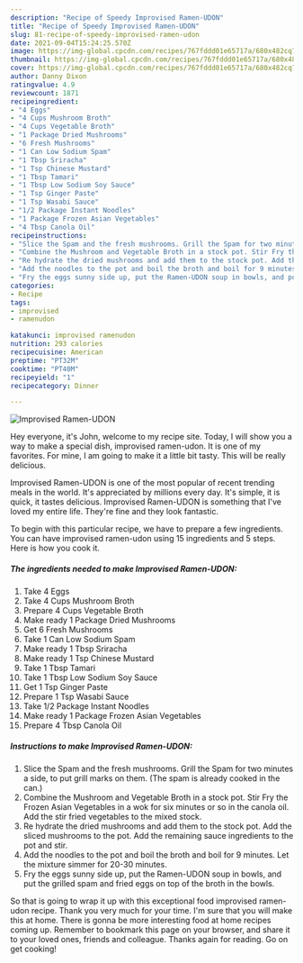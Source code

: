 ```yaml
---
description: "Recipe of Speedy Improvised Ramen-UDON"
title: "Recipe of Speedy Improvised Ramen-UDON"
slug: 81-recipe-of-speedy-improvised-ramen-udon
date: 2021-09-04T15:24:25.570Z
image: https://img-global.cpcdn.com/recipes/767fddd01e65717a/680x482cq70/improvised-ramen-udon-recipe-main-photo.jpg
thumbnail: https://img-global.cpcdn.com/recipes/767fddd01e65717a/680x482cq70/improvised-ramen-udon-recipe-main-photo.jpg
cover: https://img-global.cpcdn.com/recipes/767fddd01e65717a/680x482cq70/improvised-ramen-udon-recipe-main-photo.jpg
author: Danny Dixon
ratingvalue: 4.9
reviewcount: 1871
recipeingredient:
- "4 Eggs"
- "4 Cups Mushroom Broth"
- "4 Cups Vegetable Broth"
- "1 Package Dried Mushrooms"
- "6 Fresh Mushrooms"
- "1 Can Low Sodium Spam"
- "1 Tbsp Sriracha"
- "1 Tsp Chinese Mustard"
- "1 Tbsp Tamari"
- "1 Tbsp Low Sodium Soy Sauce"
- "1 Tsp Ginger Paste"
- "1 Tsp Wasabi Sauce"
- "1/2 Package Instant Noodles"
- "1 Package Frozen Asian Vegetables"
- "4 Tbsp Canola Oil"
recipeinstructions:
- "Slice the Spam and the fresh mushrooms. Grill the Spam for two minutes a side, to put grill marks on them. (The spam is already cooked in the can.)"
- "Combine the Mushroom and Vegetable Broth in a stock pot. Stir Fry the Frozen Asian Vegetables in a wok for six minutes or so in the canola oil. Add the stir fried vegetables to the mixed stock."
- "Re hydrate the dried mushrooms and add them to the stock pot. Add the sliced mushrooms to the pot. Add the remaining sauce ingredients to the pot and stir."
- "Add the noodles to the pot and boil the broth and boil for 9 minutes. Let the mixture simmer for 20-30 minutes."
- "Fry the eggs sunny side up, put the Ramen-UDON soup in bowls, and put the grilled spam and fried eggs on top of the broth in the bowls."
categories:
- Recipe
tags:
- improvised
- ramenudon

katakunci: improvised ramenudon 
nutrition: 293 calories
recipecuisine: American
preptime: "PT32M"
cooktime: "PT40M"
recipeyield: "1"
recipecategory: Dinner

---
```



![Improvised Ramen-UDON](https://img-global.cpcdn.com/recipes/767fddd01e65717a/680x482cq70/improvised-ramen-udon-recipe-main-photo.jpg)

Hey everyone, it's John, welcome to my recipe site. Today, I will show you a way to make a special dish, improvised ramen-udon. It is one of my favorites. For mine, I am going to make it a little bit tasty. This will be really delicious.

Improvised Ramen-UDON is one of the most popular of recent trending meals in the world. It's appreciated by millions every day. It's simple, it is quick, it tastes delicious. Improvised Ramen-UDON is something that I've loved my entire life. They're fine and they look fantastic.




To begin with this particular recipe, we have to prepare a few ingredients. You can have improvised ramen-udon using 15 ingredients and 5 steps. Here is how you cook it.

<!--inarticleads1-->

##### The ingredients needed to make Improvised Ramen-UDON:

1. Take 4 Eggs
1. Take 4 Cups Mushroom Broth
1. Prepare 4 Cups Vegetable Broth
1. Make ready 1 Package Dried Mushrooms
1. Get 6 Fresh Mushrooms
1. Take 1 Can Low Sodium Spam
1. Make ready 1 Tbsp Sriracha
1. Make ready 1 Tsp Chinese Mustard
1. Take 1 Tbsp Tamari
1. Take 1 Tbsp Low Sodium Soy Sauce
1. Get 1 Tsp Ginger Paste
1. Prepare 1 Tsp Wasabi Sauce
1. Take 1/2 Package Instant Noodles
1. Make ready 1 Package Frozen Asian Vegetables
1. Prepare 4 Tbsp Canola Oil




<!--inarticleads2-->

##### Instructions to make Improvised Ramen-UDON:

1. Slice the Spam and the fresh mushrooms. Grill the Spam for two minutes a side, to put grill marks on them. (The spam is already cooked in the can.)
1. Combine the Mushroom and Vegetable Broth in a stock pot. Stir Fry the Frozen Asian Vegetables in a wok for six minutes or so in the canola oil. Add the stir fried vegetables to the mixed stock.
1. Re hydrate the dried mushrooms and add them to the stock pot. Add the sliced mushrooms to the pot. Add the remaining sauce ingredients to the pot and stir.
1. Add the noodles to the pot and boil the broth and boil for 9 minutes. Let the mixture simmer for 20-30 minutes.
1. Fry the eggs sunny side up, put the Ramen-UDON soup in bowls, and put the grilled spam and fried eggs on top of the broth in the bowls.




So that is going to wrap it up with this exceptional food improvised ramen-udon recipe. Thank you very much for your time. I'm sure that you will make this at home. There is gonna be more interesting food at home recipes coming up. Remember to bookmark this page on your browser, and share it to your loved ones, friends and colleague. Thanks again for reading. Go on get cooking!
